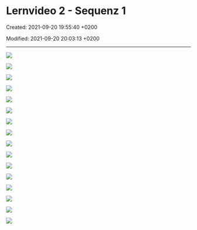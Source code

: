 # Lernvideo 2 - Sequenz 1

Created: 2021-09-20 19:55:40 +0200

Modified: 2021-09-20 20:03:13 +0200

---

![](../../../media/S1_02_PRMA_Projektmanagement-Grundlagen-Lernvideo-2---Sequenz-1-image1.png)



![](../../../media/S1_02_PRMA_Projektmanagement-Grundlagen-Lernvideo-2---Sequenz-1-image2.png)



![](../../../media/S1_02_PRMA_Projektmanagement-Grundlagen-Lernvideo-2---Sequenz-1-image3.png)



![](../../../media/S1_02_PRMA_Projektmanagement-Grundlagen-Lernvideo-2---Sequenz-1-image4.png)



![](../../../media/S1_02_PRMA_Projektmanagement-Grundlagen-Lernvideo-2---Sequenz-1-image5.png)



![](../../../media/S1_02_PRMA_Projektmanagement-Grundlagen-Lernvideo-2---Sequenz-1-image6.png)



![](../../../media/S1_02_PRMA_Projektmanagement-Grundlagen-Lernvideo-2---Sequenz-1-image7.png)



![](../../../media/S1_02_PRMA_Projektmanagement-Grundlagen-Lernvideo-2---Sequenz-1-image8.png)



![](../../../media/S1_02_PRMA_Projektmanagement-Grundlagen-Lernvideo-2---Sequenz-1-image9.png)



![](../../../media/S1_02_PRMA_Projektmanagement-Grundlagen-Lernvideo-2---Sequenz-1-image10.png)



![](../../../media/S1_02_PRMA_Projektmanagement-Grundlagen-Lernvideo-2---Sequenz-1-image11.png)



![](../../../media/S1_02_PRMA_Projektmanagement-Grundlagen-Lernvideo-2---Sequenz-1-image12.png)



![](../../../media/S1_02_PRMA_Projektmanagement-Grundlagen-Lernvideo-2---Sequenz-1-image13.png)



![](../../../media/S1_02_PRMA_Projektmanagement-Grundlagen-Lernvideo-2---Sequenz-1-image14.png)



![](../../../media/S1_02_PRMA_Projektmanagement-Grundlagen-Lernvideo-2---Sequenz-1-image15.png)



![](../../../media/S1_02_PRMA_Projektmanagement-Grundlagen-Lernvideo-2---Sequenz-1-image1.png)















